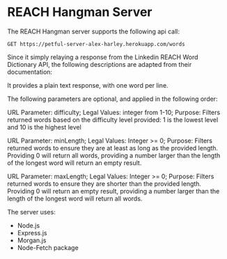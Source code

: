 # REACH Hangman Server

The REACH Hangman server supports the following api call:

`GET https://petful-server-alex-harley.herokuapp.com/words`

Since it simply relaying a response from the Linkedin REACH Word Dictionary API, the following descriptions are adapted from their documentation:

It provides a plain text response, with one word per line.

The following parameters are optional, and applied in the following order:

URL Parameter: difficulty; Legal Values: integer from 1-10; Purpose: Filters returned words based on the difficulty level provided: 1 is the lowest level and 10 is the highest level

URL Parameter: minLength; Legal Values: Integer >= 0; Purpose: Filters returned words to ensure they are at least as long as the provided length.  Providing 0 will return all words, providing a number larger than the length of the longest word will return an empty result.

URL Parameter: maxLength; Legal Values: Integer >= 0; Purpose: Filters returned words to ensure they are shorter than the provided length.  Providing 0 will return an empty result, providing a number larger than the length of the longest word will return all words.

The server uses:

* Node.js
* Express.js
* Morgan.js
* Node-Fetch package